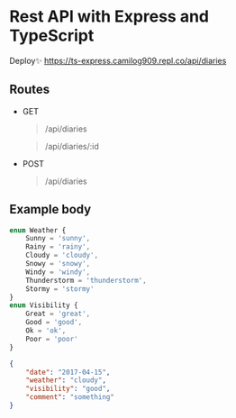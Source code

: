 # Rest API with Express and TypeScript

Deploy✨ https://ts-express.camilog909.repl.co/api/diaries

## Routes

- GET
	> /api/diaries
	
	> /api/diaries/:id

- POST
	> /api/diaries

## Example body

```typescript
enum Weather {
	Sunny = 'sunny',
	Rainy = 'rainy',
	Cloudy = 'cloudy',
	Snowy = 'snowy',
	Windy = 'windy',
	Thunderstorm = 'thunderstorm',
	Stormy = 'stormy'
}
enum Visibility {
	Great = 'great',
	Good = 'good',
	Ok = 'ok',
	Poor = 'poor'
}
```

```json
{
    "date": "2017-04-15",
    "weather": "cloudy",
    "visibility": "good",
    "comment": "something"
}
```
